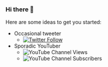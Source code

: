 ### Hi there 👋

Here are some ideas to get you started:

- Occasional tweeter 
  - [![Twitter Follow](https://img.shields.io/twitter/follow/liamfoneill?style=social)](https://twitter.com/liamfoneill)
- Sporadic YouTuber
  - ![YouTube Channel Views](https://img.shields.io/youtube/channel/views/UCoC8gf327ehDCAyZpLHGQOA?style=social) 
  - ![YouTube Channel Subscribers](https://img.shields.io/youtube/channel/subscribers/UCoC8gf327ehDCAyZpLHGQOA?style=social) 


